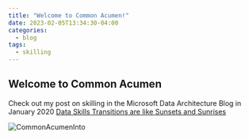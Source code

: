 ```yaml
---
title: "Welcome to Common Acumen!"
date: 2023-02-05T13:34:30-04:00
categories:
  - blog
tags:
  - skilling
---
```


## Welcome to Common Acumen

Check out my post on skilling in the Microsoft Data Architecture Blog in January 2020 [Data Skills Transitions are like Sunsets and Sunrises](https://techcommunity.microsoft.com/t5/data-architecture/data-skills-transitions-are-like-sunsets-and-sunrises/m-p/1140967)

![CommonAcumenInto](https://phx02pap001files.storage.live.com/y4mobUEQt0QojxHZzHR0Cqqg8WVDqQiizoO5sr1j0PGoIcmAlcsolVbHhoubmRGcX3_B1ftOOGQnzNZmL7Af8Gj0fMwr5wqu-srik0mxTT7Qnh6d2IsR10WVtc2n-bLzKjCwfkMethxQnLCX64uv620nVeBrUM2IYpOHflmrZPRSb5jcQHVIn28-ddZiF5wZl66?width=999&height=749&cropmode=none)